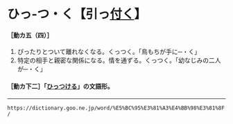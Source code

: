 # ひっ‐つ・く【引っ[付く](つく（付く／▽附く／着く）)】
#### ［動カ五（四）］

1.  ぴったりとついて離れなくなる。くっつく。「鳥もちが手に─・く」
2.  特定の相手と親密な関係になる。情を通ずる。くっつく。「幼なじみの二人が─・く」
    

#### ［動カ下二］「[ひっつける](https://dictionary.goo.ne.jp/word/%E5%BC%95%E3%81%A3%E4%BB%98%E3%81%91%E3%82%8B/#jn-185550)」の文語形。

---
`https://dictionary.goo.ne.jp/word/%E5%BC%95%E3%81%A3%E4%BB%98%E3%81%8F/`